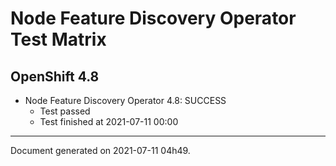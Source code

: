 
Node Feature Discovery Operator Test Matrix
===========================================

OpenShift 4.8
-------------


* Node Feature Discovery Operator 4.8: SUCCESS
  - Test passed
  - Test finished at 2021-07-11 00:00


---
Document generated on 2021-07-11 04h49.
